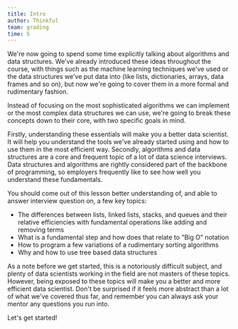 ```yaml
---
title: Intro
author: Thinkful
team: grading
time: 5
---
```

 

We're now going to spend some time explicitly talking about algorithms and data structures. We've already introduced these ideas throughout the course, with things such as the machine learning techniques we've used or the data structures we've put data into (like lists, dictionaries, arrays, data frames and so on), but now we're going to cover them in a more formal and rudimentary fashion.

Instead of focusing on the most sophisticated algorithms we can implement or the most complex data structures we can use, we're going to break these concepts down to their core, with two specific goals in mind.

Firstly, understanding these essentials will make you a better data scientist. It will help you understand the tools we've already started using and how to use them in the most efficient way. Secondly, algorithms and data structures are a core and frequent topic of a lot of data science interviews. Data structures and algorithms are rightly considered part of the backbone of programming, so employers frequently like to see how well you understand these fundamentals.

You should come out of this lesson better understanding of, and able to answer interview question on, a few key topics:

* The differences between lists, linked lists, stacks, and queues and their relative efficiencies with fundamental operations like adding and removing terms
* What is a fundamental step and how does that relate to "Big O" notation
* How to program a few variations of a rudimentary sorting algorithms
* Why and how to use tree based data structures

As a note before we get started, this is a notoriously difficult subject, and plenty of data scientists working in the field are not masters of these topics. However, being exposed to these topics will make you a better and more efficient data scientist. Don't be surprised if it feels more abstract than a lot of what we've covered thus far, and remember you can always ask your mentor any questions you run into.

Let's get started!

